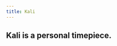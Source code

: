 ```yaml
---
title: Kali
---
```

<h2>Kali is a personal <strong>timepiece</strong>.</h2>
<div class="cont">
    <div class="hours" id="hours"></div>
    <div class="minutes" id="minutes"></div>
    <div class="seconds" id="seconds"></div>
</div>
